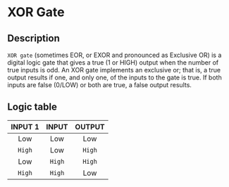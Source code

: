 # XOR Gate

## Description
`XOR gate` (sometimes EOR, or EXOR and pronounced as Exclusive OR) is 
a digital logic gate that gives a true (1 or HIGH) output when the 
number of true inputs is odd. An XOR gate implements an exclusive 
or; that is, a true output results if one, and only one, of the 
inputs to the gate is true. If both inputs are false (0/LOW) or 
both are true, a false output results.
 


## Logic table

| INPUT 1   | INPUT   |  OUTPUT    |
|:---------:|:-------:|:----------:|
| Low       | Low     |  Low       |
| `High`      | Low     |  `High`       |
| Low       | `High`    |  `High`       |
| `High`      | `High`    |  Low    |

